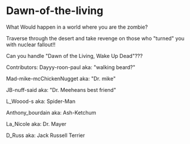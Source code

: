 Dawn-of-the-living
==================
What Would happen in a world where you are the zombie?

Traverse through the desert and take revenge on those who "turned" you with nuclear fallout!!

Can you handle "Dawn of the Living, Wake Up Dead"???

Contributors: Dayyy-roon-paul aka: "walking beard?"

Mad-mike-mcChickenNugget aka: "Dr. mike"

JB-nuff-said aka: "Dr. Meeheans best friend"

L_Woood-s aka: Spider-Man

Anthony_bourdain aka: Ash-Ketchum

La_Nicole aka: Dr. Mayer 

D_Russ aka: Jack Russell Terrier
